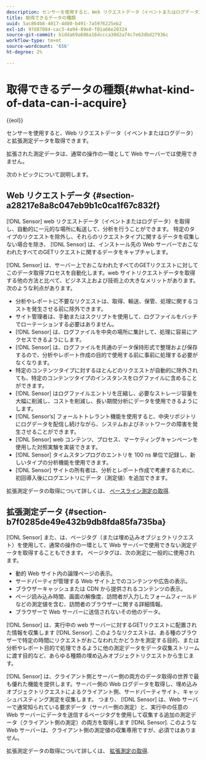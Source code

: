 ```yaml
---
description: センサーを使用すると、Web リクエストデータ（イベントまたはログデータ）と拡張測定データを取得できます。
title: 取得できるデータの種類
uuid: 5ac864b8-4017-4d80-b491-7a5976225eb2
exl-id: 97d87084-cac3-4a94-89e0-f01a66e20324
source-git-commit: b1dda69a606a16dccca30d2a74c7e63dbd27936c
workflow-type: tm+mt
source-wordcount: '656'
ht-degree: 2%

---
```


# 取得できるデータの種類{#what-kind-of-data-can-i-acquire}

{{eol}}

センサーを使用すると、Web リクエストデータ（イベントまたはログデータ）と拡張測定データを取得できます。

拡張された測定データは、通常の操作の一環として Web サーバーでは使用できません。

次のトピックについて説明します。

## Web リクエストデータ {#section-a28217e8a8c047eb9b1c0ca1f67c832f}

[!DNL Sensor] web リクエストデータ（イベントまたはログデータ）を取得し、自動的に一元的な場所に転送して、分析を行うことができます。 特定のタイプのリクエストを除外し、それらのリクエストタイプに関するデータを収集しない場合を除き、 [!DNL Sensor] は、インストール先の Web サーバーでおこなわれたすべてのGETリクエストに関するデータをキャプチャします。

[!DNL Sensor] は、サーバー上でおこなわれたすべてのGETリクエストに対してこのデータ取得プロセスを自動化します。web サイトリクエストデータを取得する他の方法と比べて、ビジネス上および技術上の大きなメリットがあります。 次のような利点があります。

* 分析やレポートに不要なリクエストは、取得、輸送、保管、処理に関するコストを発生させる前に除外できます。
* サイト管理者は、手動またはスクリプトを使用して、ログファイルをバッチでローテーションする必要はありません。
* [!DNL Sensor] は、ログファイルを中央の場所に集計して、処理に容易にアクセスできるようにします。
* [!DNL Sensor] は、ログファイルを共通のデータ保持形式で整理および保存するので、分析やレポート作成の目的で使用する前に事前に処理する必要がなくなります。
* 特定のコンテンツタイプに対するほとんどのリクエストが自動的に除外されても、特定のコンテンツタイプのインスタンスをログファイルに含めることができます。
* [!DNL Sensor] はログファイルエントリを圧縮し、必要なストレージ容量を大幅に削減し、コストを削減し、長い期間分析にデータを使用できるようにします。
* [!DNL Sensor’s] フォールトトレラント機能を使用すると、中央リポジトリにログデータを配信し続けながら、システムおよびネットワークの障害を発生させることができます。
* [!DNL Sensor] web コンテンツ、プロセス、マーケティングキャンペーンを使用した対照実験を実装できます。
* [!DNL Sensor] タイムスタンプログのエントリを 100 ns 単位で記録し、新しいタイプの分析機能を使用できます。
* [!DNL Sensor] サイトの所有者は、分析とレポート作成で考慮するために、初回導入後にログエントリにデータ（測定値）を追加できます。

拡張測定データの取得について詳しくは、 [ベースライン測定の取得](../../home/c-undst-pg-tag/c-acq-bsln-msmts/c-acq-bsln-msmts.md#concept-ed9b4b21693a4bafac75d60708b9b6fe).

## 拡張測定データ {#section-b7f0285de49e432b9db8fda85fa735ba}

[!DNL Sensor] また、は、ページタグ（または埋め込みオブジェクトリクエスト）を使用して、通常の操作の一環として Web サーバーで使用できない測定データを取得することもできます。 ページタグは、次の測定に一般的に使用されます。

* 動的 Web サイト内の論理ページの表示。
* サードパーティが管理する Web サイト上でのコンテンツや広告の表示。
* ブラウザーキャッシュまたは CDN から提供されるコンテンツの表示。
* ページ読み込み時間、画面の解像度、訪問者が入力したフォームフィールドなどの測定値を含む、訪問者のブラウザーに関する詳細情報。
* ブラウザーで Web サーバーに送信されないその他のデータ。

[!DNL Sensor] は、実行中の web サーバーに対するGETリクエストに配置された情報を収集します [!DNL Sensor]. このようなリクエストは、ある種のブラウザーで特定の時間にリクエストがおこなわれたかどうかを測定する目的、または分析やレポート目的で処理できるように他の測定データをデータ収集ストリームに渡す目的など、あらゆる種類の埋め込みオブジェクトリクエストから生じます。

[!DNL Sensor] は、クライアント側とサーバー側の両方のデータ取得の世界で最も優れた機能を提供します。サーバー側の Web ログデータを取得し、埋め込みオブジェクトリクエストによるクライアント側、サードパーティサイト、キャッシュバスティング測定を収集します。 つまり、 [!DNL Sensor] は、Web サーバーで通常知られている要求データ（サーバー側の測定）と、実行中の任意の Web サーバーにデータを送信するページタグを使用して収集する追加の測定データ（クライアント側の測定）の両方を取得します [!DNL Sensor]. このような Web サーバーは、クライアント側の測定値の収集専用ですが、必須ではありません。

拡張測定データの取得について詳しくは、 [拡張測定の取得](../../home/c-undst-pg-tag/c-acq-ext-msmt/c-acq-ext-msmt.md#concept-d171a6d2bde843cdb65bcfe69c6a4944).

